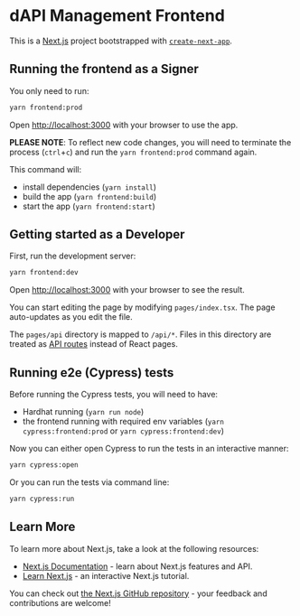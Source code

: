 # dAPI Management Frontend

This is a [Next.js](https://nextjs.org/) project bootstrapped with [`create-next-app`](https://github.com/vercel/next.js/tree/canary/packages/create-next-app).

## Running the frontend as a Signer

You only need to run:

```bash
yarn frontend:prod
```

Open [http://localhost:3000](http://localhost:3000) with your browser to use the app.

**PLEASE NOTE**: To reflect new code changes, you will need to terminate the process (`ctrl`+`c`) and run the `yarn frontend:prod` command again.

This command will:

- install dependencies (`yarn install`)
- build the app (`yarn frontend:build`)
- start the app (`yarn frontend:start`)

## Getting started as a Developer

First, run the development server:

```bash
yarn frontend:dev
```

Open [http://localhost:3000](http://localhost:3000) with your browser to see the result.

You can start editing the page by modifying `pages/index.tsx`. The page auto-updates as you edit the file.

The `pages/api` directory is mapped to `/api/*`. Files in this directory are treated as [API routes](https://nextjs.org/docs/api-routes/introduction) instead of React pages.

## Running e2e (Cypress) tests

Before running the Cypress tests, you will need to have:

- Hardhat running (`yarn run node`)
- the frontend running with required env variables (`yarn cypress:frontend:prod` or `yarn cypress:frontend:dev`)

Now you can either open Cypress to run the tests in an interactive manner:

```bash
yarn cypress:open
```

Or you can run the tests via command line:

```bash
yarn cypress:run
```

## Learn More

To learn more about Next.js, take a look at the following resources:

- [Next.js Documentation](https://nextjs.org/docs) - learn about Next.js features and API.
- [Learn Next.js](https://nextjs.org/learn) - an interactive Next.js tutorial.

You can check out [the Next.js GitHub repository](https://github.com/vercel/next.js/) - your feedback and contributions are welcome!

